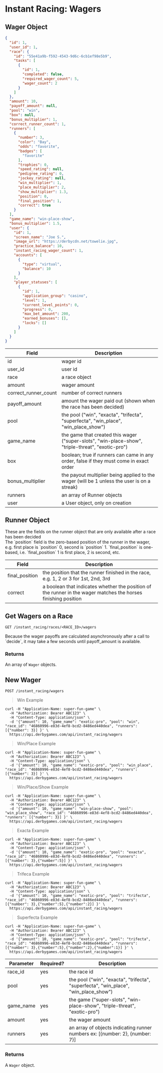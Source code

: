 # Instant Racing: Wagers

## Wager Object

```json
{
  "id": 1,
  "user_id": 1,
  "race": {
    "id": "55e41a9b-f592-4543-9d6c-6cb1ef98e5b9",
    "tasks": [
      {
        "id": 1,
        "completed": false,
        "required_wager_count": 5,
        "wager_count": 2
      }
    ]
  },
  "amount": 10,
  "payoff_amount": null,
  "pool": "win",
  "box": null,
  "bonus_multiplier": 1,
  "correct_runner_count": 1,
  "runners": [
    {
      "number": 3,
      "color": "Bay",
      "odds": "favorite",
      "badges": [
        "favorite"
      ],
      "trophies": 0,
      "speed_rating": null,
      "pedigree_rating": 0,
      "jockey_rating": null,
      "win_multiplier": 1,
      "place_multiplier": 2,
      "show_multiplier": 1.3,
      "position": 0,
      "final_position": 1,
      "correct": true
    }
  ],
  "game_name": "win-place-show",
  "bonus_multiplier": 1.5,
  "user": {
    "id": 1,
    "screen_name": "Joe S.",
    "image_url": "https://derbycdn.net/towelie.jpg",
    "practice_balance": 10,
    "instant_racing_wager_count": 1,
    "accounts": [
      {
        "type": "virtual",
        "balance": 10
      }
    ],
    "player_statuses": [
      {
        "id": 1,
        "application_group": "casino",
        "level": 1,
        "current_level_points": 0,
        "progress": 0,
        "max_bet_amount": 200,
        "earned_bonuses": [],
        "locks": []
      }
    ]
  }
}
```

Field | Description
----- | -----------
id | wager id
user_id | user id
race | a race object
amount | wager amount
correct_runner_count | number of correct runners
payoff_amount | amount the wager paid out (shown when the race has been decided)
pool | the pool ("win", "exacta", "trifecta", "superfecta", "win_place", "win_place_show")
game_name | the game that created this wager ("super-slots", "win-place-show", "triple-threat", "exotic-pro")
box | boolean; true if runners can came in any order, false if they must come in exact order
bonus_multiplier | the payout multiplier being applied to the wager (will be 1 unless the user is on a streak)
runners | an array of Runner objects
user | a User object, only on creation

## Runner Object
<aside class="notice">
  These are the fields on the runner object that are only available after a race has been decided
</aside>

<aside class='warning'>
  The `position` field is the zero-based position of the runner in the wager, e.g. first place is `position` 0, second is `position` 1.
  `final_position` is one-based, i.e. `final_position` 1 is first place, 2 is second, etc.
</aside>

Field | Description
----- | -----------
final_position | the position that the runner finished in the race, e.g. 1, 2 or 3 for 1st, 2nd, 3rd
correct | a boolean that indicates whether the position of the runner in the wager matches the horses finishing position


## Get Wagers on a Race

`GET /instant_racing/races/<RACE_ID>/wagers`

<aside class="notice">
Because the wager payoffs are calculated asynchronously after a call to `decide`, it may take a few seconds until payoff_amount is available.
</aside>

### Returns

An array of `Wager` objects.

## New Wager

`POST /instant_racing/wagers`

> Win Example

```curl
curl -H "Application-Name: super-fun-game" \
  -H "Authorization: Bearer ABC123" \
  -H "Content-Type: application/json" \
  -d '{"amount": 10, "game_name": "exotic-pro", "pool": "win", "race_id": "46860996-e83d-4ef8-bcd2-8486ed440dea", "runners": [{"number": 3}] }' \
  https://api.derbygames.com/api/instant_racing/wagers
```

> Win/Place Example

```curl
curl -H "Application-Name: super-fun-game" \
  -H "Authorization: Bearer ABC123" \
  -H "Content-Type: application/json" \
  -d '{"amount": 10, "game_name": "exotic-pro", "pool": "win_place", "race_id": "46860996-e83d-4ef8-bcd2-8486ed440dea", "runners": [{"number": 3}] }' \
  https://api.derbygames.com/api/instant_racing/wagers
```

> Win/Place/Show Example

```curl
curl -H "Application-Name: super-fun-game" \
  -H "Authorization: Bearer ABC123" \
  -H "Content-Type: application/json" \
  -d '{"amount": 10, "game_name": "win-place-show", "pool": "win_place_show", "race_id": "46860996-e83d-4ef8-bcd2-8486ed440dea", "runners": [{"number": 3}] }' \
  https://api.derbygames.com/api/instant_racing/wagers
```

> Exacta Example

```curl
curl -H "Application-Name: super-fun-game" \
  -H "Authorization: Bearer ABC123" \
  -H "Content-Type: application/json" \
  -d '{"amount": 10, "game_name": "exotic-pro", "pool": "exacta", "race_id": "46860996-e83d-4ef8-bcd2-8486ed440dea", "runners": [{"number": 3},{"number":5}] }' \
  https://api.derbygames.com/api/instant_racing/wagers
```

> Trifeca Example

```curl
curl -H "Application-Name: super-fun-game" \
  -H "Authorization: Bearer ABC123" \
  -H "Content-Type: application/json" \
  -d '{"amount": 10, "game_name": "exotic-pro", "pool": "trifecta", "race_id": "46860996-e83d-4ef8-bcd2-8486ed440dea", "runners": [{"number": 3},{"number":5},{"number":2}] }' \
  https://api.derbygames.com/api/instant_racing/wagers
```

> Superfecta Example

```curl
curl -H "Application-Name: super-fun-game" \
  -H "Authorization: Bearer ABC123" \
  -H "Content-Type: application/json" \
  -d '{"amount": 10, "game_name": "exotic-pro", "pool": "trifecta", "race_id": "46860996-e83d-4ef8-bcd2-8486ed440dea", "runners": [{"number": 3},{"number":5},{"number":2},{"number":1}] }' \
  https://api.derbygames.com/api/instant_racing/wagers
```

Parameter | Required? | Description
--------- | --------- | -----------
race_id | yes | the race id
pool | yes | the pool ("win", "exacta", "trifecta", "superfecta", "win_place", "win_place_show")
game_name | yes | the game ("super-slots", "win-place-show", "triple-threat", "exotic-pro")
amount | yes | the wager amount
runners | yes | an array of objects indicating runner numbers ex: [{number: 2}, {number: 7}]

### Returns

A `Wager` object.
